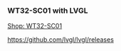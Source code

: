<h3>WT32-SC01 with LVGL</h3>
<p><a href="https://www.aliexpress.com/wholesale?catId=0&SearchText=WT32-SC01">Shop: WT32-SC01</a></p>

https://github.com/lvgl/lvgl/releases

